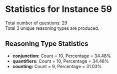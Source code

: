 # Statistics for Instance 59<br/>
Total number of questions: 29<br/>
Total 3 unique reasoning types are produced.<br/>
## Reasoning Type Statistics<br/>
- **conjunction:** Count = 10, Percentage = 34.48%<br/>
- **quantifiers:** Count = 10, Percentage = 34.48%<br/>
- **counting:** Count = 9, Percentage = 31.03%<br/>
